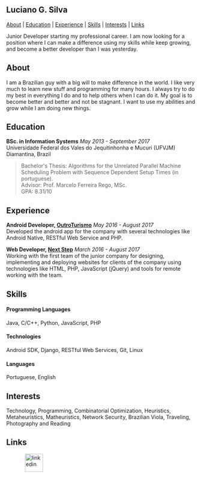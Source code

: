 ## Luciano G. Silva

[About](#about) | [Education](#education) | [Experience](#experience) | [Skills](#skills) | [Interests](#interests) | [Links](#links)

Junior Developer starting my professional career. I am now looking for a position where I can make a difference using my skills while keep growing, and become a better developer than I was yesterday.

## About

I am a Brazilian guy with a big will to make difference in the world. I like very much to learn new stuff and programming for many hours. I always try to do my best in everything I do and to help others when I can do it. My goal is to become better and better and not be stagnant. I want to use my abilities and grow while I am doing new things.

## Education

**BSc. in Information Systems** *May 2013 - September 2017* <br>
Universidade Federal dos Vales do Jequitinhonha e Mucuri (UFVJM) <br>
Diamantina, Brazil <br>
> Bachelor's Thesis: Algorithms for the Unrelated Parallel Machine Scheduling Problem with Sequence Dependent Setup Times (in portuguese). <br>
> Advisor: Prof. Marcelo Ferreira Rego, MSc. <br>
> GPA: 8.31/10 <br>

## Experience

**Android Developer, [OutroTurismo](http://outroturismo.com.br/)** *May 2016 - August 2017* <br>
Developed the android app for the company with several technologies like Android Native, RESTful Web Service and PHP.

**Web Developer, [Next Step](http://nextstepsi.com.br/)** *March 2016 - August 2017* <br>
Working with the first team of the junior company for designing, implementing and deploying websites for clients of the company using technologies like HTML, PHP, JavaScript (jQuery) and tools for remote working with the team.

## Skills

#### Programming Languages
Java, C/C++, Python, JavaScript, PHP

#### Technologies
Android SDK, Django, RESTful Web Services, Git, Linux

#### Languages
Portuguese, English

## Interests

Technology, Programming, Combinatorial Optimization, Heuristics, Metaheuristics, Matheuristics, Network Security, Brazilian Viola, Traveling, Photography and Reading

## Links

<a href="https://www.linkedin.com/in/luciano-silva-671866101/" target="_blank">
<img src="http://icon-icons.com/icons2/808/PNG/512/linkedin_icon-icons.com_66096.png" alt="linkedin" hspace="50" height="48" width="48"></a>
